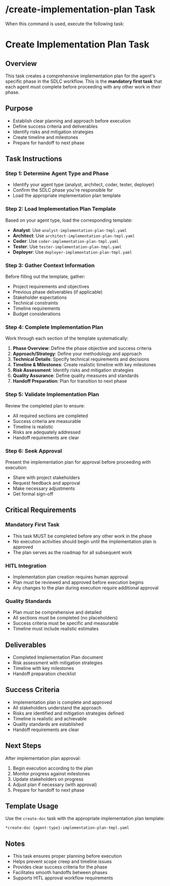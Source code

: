 # /create-implementation-plan Task

When this command is used, execute the following task:

# Create Implementation Plan Task

## Overview
This task creates a comprehensive implementation plan for the agent's specific phase in the SDLC workflow. This is the **mandatory first task** that each agent must complete before proceeding with any other work in their phase.

## Purpose
- Establish clear planning and approach before execution
- Define success criteria and deliverables
- Identify risks and mitigation strategies
- Create timeline and milestones
- Prepare for handoff to next phase

## Task Instructions

### Step 1: Determine Agent Type and Phase
- Identify your agent type (analyst, architect, coder, tester, deployer)
- Confirm the SDLC phase you're responsible for
- Load the appropriate implementation plan template

### Step 2: Load Implementation Plan Template
Based on your agent type, load the corresponding template:
- **Analyst**: Use `analyst-implementation-plan-tmpl.yaml`
- **Architect**: Use `architect-implementation-plan-tmpl.yaml`
- **Coder**: Use `coder-implementation-plan-tmpl.yaml`
- **Tester**: Use `tester-implementation-plan-tmpl.yaml`
- **Deployer**: Use `deployer-implementation-plan-tmpl.yaml`

### Step 3: Gather Context Information
Before filling out the template, gather:
- Project requirements and objectives
- Previous phase deliverables (if applicable)
- Stakeholder expectations
- Technical constraints
- Timeline requirements
- Budget considerations

### Step 4: Complete Implementation Plan
Work through each section of the template systematically:

1. **Phase Overview**: Define the phase objective and success criteria
2. **Approach/Strategy**: Define your methodology and approach
3. **Technical Details**: Specify technical requirements and decisions
4. **Timeline & Milestones**: Create realistic timeline with key milestones
5. **Risk Assessment**: Identify risks and mitigation strategies
6. **Quality Assurance**: Define quality measures and standards
7. **Handoff Preparation**: Plan for transition to next phase

### Step 5: Validate Implementation Plan
Review the completed plan to ensure:
- All required sections are completed
- Success criteria are measurable
- Timeline is realistic
- Risks are adequately addressed
- Handoff requirements are clear

### Step 6: Seek Approval
Present the implementation plan for approval before proceeding with execution:
- Share with project stakeholders
- Request feedback and approval
- Make necessary adjustments
- Get formal sign-off

## Critical Requirements

### Mandatory First Task
- This task MUST be completed before any other work in the phase
- No execution activities should begin until the implementation plan is approved
- The plan serves as the roadmap for all subsequent work

### HITL Integration
- Implementation plan creation requires human approval
- Plan must be reviewed and approved before execution begins
- Any changes to the plan during execution require additional approval

### Quality Standards
- Plan must be comprehensive and detailed
- All sections must be completed (no placeholders)
- Success criteria must be specific and measurable
- Timeline must include realistic estimates

## Deliverables
- Completed Implementation Plan document
- Risk assessment with mitigation strategies
- Timeline with key milestones
- Handoff preparation checklist

## Success Criteria
- Implementation plan is complete and approved
- All stakeholders understand the approach
- Risks are identified and mitigation strategies defined
- Timeline is realistic and achievable
- Quality standards are established
- Handoff requirements are clear

## Next Steps
After implementation plan approval:
1. Begin execution according to the plan
2. Monitor progress against milestones
3. Update stakeholders on progress
4. Adjust plan if necessary (with approval)
5. Prepare for handoff to next phase

## Template Usage
Use the `create-doc` task with the appropriate implementation plan template:
```
*create-doc {agent-type}-implementation-plan-tmpl.yaml
```

## Notes
- This task ensures proper planning before execution
- Helps prevent scope creep and timeline issues
- Provides clear success criteria for the phase
- Facilitates smooth handoffs between phases
- Supports HITL approval workflow requirements
